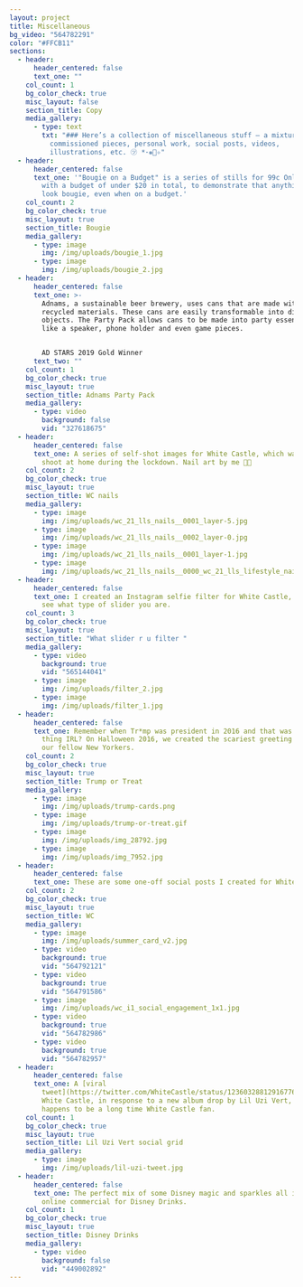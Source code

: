 ```yaml
---
layout: project
title: Miscellaneous
bg_video: "564782291"
color: "#FFCB11"
sections:
  - header:
      header_centered: false
      text_one: ""
    col_count: 1
    bg_color_check: true
    misc_layout: false
    section_title: Copy
    media_gallery:
      - type: text
        txt: "### Here’s a collection of miscellaneous stuff – a mixture of one-off
          commissioned pieces, personal work, social posts, videos,
          illustrations, etc. ㋡ *･❋ﾟ✧"
  - header:
      header_centered: false
      text_one: '"Bougie on a Budget" is a series of stills for 99c Only Stores, shot
        with a budget of under $20 in total, to demonstrate that anything can
        look bougie, even when on a budget.'
    col_count: 2
    bg_color_check: true
    misc_layout: true
    section_title: Bougie
    media_gallery:
      - type: image
        img: /img/uploads/bougie_1.jpg
      - type: image
        img: /img/uploads/bougie_2.jpg
  - header:
      header_centered: false
      text_one: >-
        Adnams, a sustainable beer brewery, uses cans that are made with
        recycled materials. These cans are easily transformable into different
        objects. The Party Pack allows cans to be made into party essentials,
        like a speaker, phone holder and even game pieces.


        AD STARS 2019 Gold Winner
      text_two: ""
    col_count: 1
    bg_color_check: true
    misc_layout: true
    section_title: Adnams Party Pack
    media_gallery:
      - type: video
        background: false
        vid: "327618675"
  - header:
      header_centered: false
      text_one: A series of self-shot images for White Castle, which was a self DIY
        shoot at home during the lockdown. Nail art by me 💅💅
    col_count: 2
    bg_color_check: true
    misc_layout: true
    section_title: WC nails
    media_gallery:
      - type: image
        img: /img/uploads/wc_21_lls_nails__0001_layer-5.jpg
      - type: image
        img: /img/uploads/wc_21_lls_nails__0002_layer-0.jpg
      - type: image
        img: /img/uploads/wc_21_lls_nails__0001_layer-1.jpg
      - type: image
        img: /img/uploads/wc_21_lls_nails__0000_wc_21_lls_lifestyle_nails-41.jpg
  - header:
      header_centered: false
      text_one: I created an Instagram selfie filter for White Castle, which lets you
        see what type of slider you are.
    col_count: 3
    bg_color_check: true
    misc_layout: true
    section_title: "What slider r u filter "
    media_gallery:
      - type: video
        background: true
        vid: "565144041"
      - type: image
        img: /img/uploads/filter_2.jpg
      - type: image
        img: /img/uploads/filter_1.jpg
  - header:
      header_centered: false
      text_one: Remember when Tr*mp was president in 2016 and that was the scariest
        thing IRL? On Halloween 2016, we created the scariest greeting cards for
        our fellow New Yorkers.
    col_count: 2
    bg_color_check: true
    misc_layout: true
    section_title: Trump or Treat
    media_gallery:
      - type: image
        img: /img/uploads/trump-cards.png
      - type: image
        img: /img/uploads/trump-or-treat.gif
      - type: image
        img: /img/uploads/img_28792.jpg
      - type: image
        img: /img/uploads/img_7952.jpg
  - header:
      header_centered: false
      text_one: These are some one-off social posts I created for White Castle.
    col_count: 2
    bg_color_check: true
    misc_layout: true
    section_title: WC
    media_gallery:
      - type: image
        img: /img/uploads/summer_card_v2.jpg
      - type: video
        background: true
        vid: "564792121"
      - type: video
        background: true
        vid: "564791586"
      - type: image
        img: /img/uploads/wc_i1_social_engagement_1x1.jpg
      - type: video
        background: true
        vid: "564782986"
      - type: video
        background: true
        vid: "564782957"
  - header:
      header_centered: false
      text_one: A [viral
        tweet](https://twitter.com/WhiteCastle/status/1236032881291677696) for
        White Castle, in response to a new album drop by Lil Uzi Vert, who also
        happens to be a long time White Castle fan.
    col_count: 1
    bg_color_check: true
    misc_layout: true
    section_title: Lil Uzi Vert social grid
    media_gallery:
      - type: image
        img: /img/uploads/lil-uzi-tweet.jpg
  - header:
      header_centered: false
      text_one: The perfect mix of some Disney magic and sparkles all in one short
        online commercial for Disney Drinks.
    col_count: 1
    bg_color_check: true
    misc_layout: true
    section_title: Disney Drinks
    media_gallery:
      - type: video
        background: false
        vid: "449002892"
---
```

